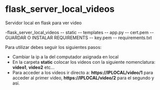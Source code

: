 # flask_server_local_videos
 Servidor local en flask para ver video
 
 -flask_server_local_videos
   -- static
   -- templates
   -- app.py
   -- cert.pem
   -- GUARDAR O INSTALAR REQUIREMENTS
   -- key.pem
   -- requirements.txt

 
 Para utilizar debes seguir los siguientes pasos:
 * Cambiar la ip a la del computador asignada en local
 * En la carpeta **static** colocar los videos con la siguiente nomenclatura: **video1**, **video2** etc...
 * Para acceder a los videos ir directo a: **https://IPLOCAL/video/1** para acceder al primer video, **https://IPLOCAL/video/2** para el segundo y así.

